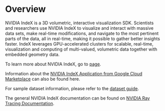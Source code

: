 # Overview

NVIDIA IndeX is a 3D volumetric, interactive visualization SDK.  Scientists and
researchers use NVIDIA IndeX to visualize and interact with massive data sets,
make real-time modifications, and navigate to the most pertinent parts of the
data, all in real-time, making it possible to gather better insights faster.
IndeX leverages GPU-accelerated clusters for scalable, real-time, visualization
and computing of multi-valued, volumetric data together with embedded geometry
data.

To learn more about NVIDIA IndeX, go to [page](https://developer.nvidia.com/index).

Information about the [NVIDIA IndeX Application from Google Cloud Marketplace](doc/gke-app.md)
can also be found here.

For sample dataset information, please refer to the [dataset guide](doc/datasets.md).

The general NVIDIA IndeX documentation can be found on [NVIDIA Ray Tracing Documentation](https://raytracing-docs.nvidia.com).
